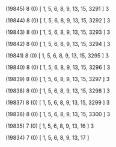 (19845) 8 (0) [ 1, 5, 6, 8, 9, 13, 15, 3291 ] 3 


(19844) 8 (0) [ 1, 5, 6, 8, 9, 13, 15, 3292 ] 3 


(19843) 8 (0) [ 1, 5, 6, 8, 9, 13, 15, 3293 ] 3 


(19842) 8 (0) [ 1, 5, 6, 8, 9, 13, 15, 3294 ] 3 


(19841) 8 (0) [ 1, 5, 6, 8, 9, 13, 15, 3295 ] 3 


(19840) 8 (0) [ 1, 5, 6, 8, 9, 13, 15, 3296 ] 3 


(19839) 8 (0) [ 1, 5, 6, 8, 9, 13, 15, 3297 ] 3 


(19838) 8 (0) [ 1, 5, 6, 8, 9, 13, 15, 3298 ] 3 


(19837) 8 (0) [ 1, 5, 6, 8, 9, 13, 15, 3299 ] 3 


(19836) 8 (0) [ 1, 5, 6, 8, 9, 13, 15, 3300 ] 3 


(19835) 7 (0) [ 1, 5, 6, 8, 9, 13, 16 ] 3 


(19834) 7 (0) [ 1, 5, 6, 8, 9, 13, 17 ]  

